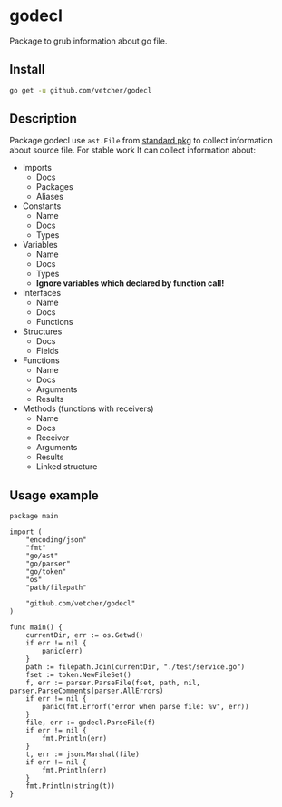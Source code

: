# godecl
Package to grub information about go file.

## Install
``` bash
go get -u github.com/vetcher/godecl
```

## Description

Package godecl use `ast.File` from [standard pkg](http://golang.org/pkg/go/ast) to collect information about source file.
For stable work
It can collect information about:
* Imports
    * Docs
    * Packages
    * Aliases
* Constants
    * Name
    * Docs
    * Types
* Variables
    * Name
    * Docs
    * Types
    * **Ignore variables which declared by function call!**
* Interfaces
    * Name
    * Docs
    * Functions
* Structures
    * Docs
    * Fields
* Functions
    * Name
    * Docs
    * Arguments
    * Results
* Methods (functions with receivers)
    * Name
    * Docs
    * Receiver
    * Arguments
    * Results
    * Linked structure

## Usage example
``` golang
package main

import (
	"encoding/json"
	"fmt"
	"go/ast"
	"go/parser"
	"go/token"
	"os"
	"path/filepath"

	"github.com/vetcher/godecl"
)

func main() {
	currentDir, err := os.Getwd()
	if err != nil {
		panic(err)
	}
	path := filepath.Join(currentDir, "./test/service.go")
	fset := token.NewFileSet()
	f, err := parser.ParseFile(fset, path, nil, parser.ParseComments|parser.AllErrors)
	if err != nil {
		panic(fmt.Errorf("error when parse file: %v", err))
	}
	file, err := godecl.ParseFile(f)
	if err != nil {
		fmt.Println(err)
	}
	t, err := json.Marshal(file)
	if err != nil {
		fmt.Println(err)
	}
	fmt.Println(string(t))
}
```
